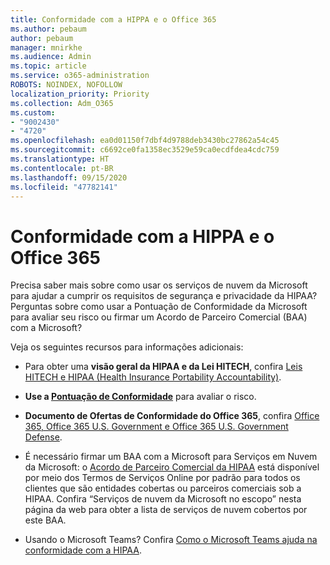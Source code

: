 ```yaml
---
title: Conformidade com a HIPPA e o Office 365
ms.author: pebaum
author: pebaum
manager: mnirkhe
ms.audience: Admin
ms.topic: article
ms.service: o365-administration
ROBOTS: NOINDEX, NOFOLLOW
localization_priority: Priority
ms.collection: Adm_O365
ms.custom:
- "9002430"
- "4720"
ms.openlocfilehash: ea0d01150f7dbf4d9788deb3430bc27862a54c45
ms.sourcegitcommit: c6692ce0fa1358ec3529e59ca0ecdfdea4cdc759
ms.translationtype: HT
ms.contentlocale: pt-BR
ms.lasthandoff: 09/15/2020
ms.locfileid: "47782141"
---
```

# <a name="hippa-compliance-and-office-365"></a>Conformidade com a HIPPA e o Office 365

Precisa saber mais sobre como usar os serviços de nuvem da Microsoft para ajudar a cumprir os requisitos de segurança e privacidade da HIPAA?  Perguntas sobre como usar a Pontuação de Conformidade da Microsoft para avaliar seu risco ou firmar um Acordo de Parceiro Comercial (BAA) com a Microsoft?  

Veja os seguintes recursos para informações adicionais:

- Para obter uma **visão geral da HIPAA e da Lei HITECH**, confira [Leis HITECH e HIPAA (Health Insurance Portability Accountability)](https://docs.microsoft.com/microsoft-365/compliance/offering-hipaa-hitech?view=o365-worldwide).

- **Use a [Pontuação de Conformidade](https://docs.microsoft.com/microsoft-365/compliance/offering-hipaa-hitech?view=o365-worldwide#use-microsoft-compliance-score-to-assess-your-risk)** para avaliar o risco.

- **Documento de Ofertas de Conformidade do Office 365**, confira [Office 365, Office 365 U.S. Government e Office 365 U.S. Government Defense](https://go.microsoft.com/fwlink/p/?LinkID=2077751).

- É necessário firmar um BAA com a Microsoft para Serviços em Nuvem da Microsoft: o [Acordo de Parceiro Comercial da HIPAA](https://aka.ms/BAA) está disponível por meio dos Termos de Serviços Online por padrão para todos os clientes que são entidades cobertas ou parceiros comerciais sob a HIPAA. Confira “Serviços de nuvem da Microsoft no escopo” nesta página da web para obter a lista de serviços de nuvem cobertos por este BAA.

- Usando o Microsoft Teams? Confira [Como o Microsoft Teams ajuda na conformidade com a HIPAA](https://www.microsoft.com/microsoft-365/blog/2019/04/30/white-paper-microsoft-teams-healthcare-providers-hipaa-compliance/).
